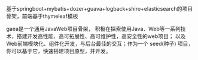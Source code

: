 基于springboot+mybatis+dozer+guava+logback+shiro+elasticsearch的项目骨架，前端基于thymeleaf模板

gaea是一个通用JavaWeb项目骨架， 积极在探索使用Java、Web等一系列技术，搭建开发高性能、高可拓展性、高可维护性，高安全性的web项目； 以及Web前端模块化、组件化开发，与后台最佳的交互；作为一个 seed(种子) 项目，你可以基于它，快速搭建项目原型，并开发。
